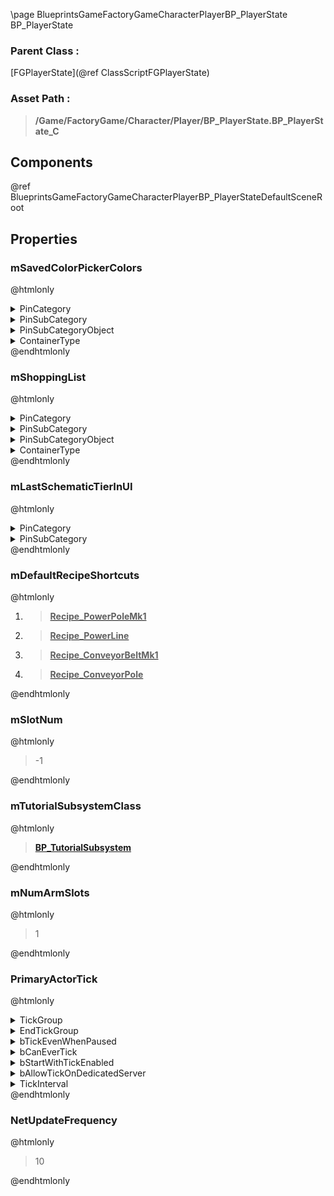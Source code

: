 \page BlueprintsGameFactoryGameCharacterPlayerBP_PlayerState BP_PlayerState
### Parent Class :
[FGPlayerState](@ref ClassScriptFGPlayerState)
### Asset Path :
<b><blockquote>/Game/FactoryGame/Character/Player/BP_PlayerState.BP_PlayerState_C</blockquote></b>
## Components

@ref BlueprintsGameFactoryGameCharacterPlayerBP_PlayerStateDefaultSceneRoot

## Properties

### mSavedColorPickerColors
@htmlonly
<details>
 <summary>PinCategory</summary>
<blockquote>struct</blockquote>
</details>
<details>
 <summary>PinSubCategory</summary>
<blockquote>struct</blockquote>
</details>
<details>
 <summary>PinSubCategoryObject</summary>
<b><a href="_class_script_linear_color.html"><blockquote>LinearColor</blockquote></a></b>
</details>
<details>
 <summary>ContainerType</summary>
<blockquote>1</blockquote>
</details>
@endhtmlonly

### mShoppingList
@htmlonly
<details>
 <summary>PinCategory</summary>
<blockquote>struct</blockquote>
</details>
<details>
 <summary>PinSubCategory</summary>
<blockquote>struct</blockquote>
</details>
<details>
 <summary>PinSubCategoryObject</summary>
<b><a href="_blueprints_game_factory_game_interface_u_i_in_game_recipe_amount_struct.html"><blockquote>RecipeAmountStruct</blockquote></a></b>
</details>
<details>
 <summary>ContainerType</summary>
<blockquote>1</blockquote>
</details>
@endhtmlonly

### mLastSchematicTierInUI
@htmlonly
<details>
 <summary>PinCategory</summary>
<blockquote>int</blockquote>
</details>
<details>
 <summary>PinSubCategory</summary>
<blockquote>int</blockquote>
</details>
@endhtmlonly

### mDefaultRecipeShortcuts
@htmlonly
<ol>
<li>
<b><a href="_blueprints_game_factory_game_recipes_buildings_recipe__power_pole_mk1.html"><blockquote>Recipe_PowerPoleMk1</blockquote></a></b>
</li>
<li>
<b><a href="_blueprints_game_factory_game_recipes_buildings_recipe__power_line.html"><blockquote>Recipe_PowerLine</blockquote></a></b>
</li>
<li>
<b><a href="_blueprints_game_factory_game_recipes_buildings_recipe__conveyor_belt_mk1.html"><blockquote>Recipe_ConveyorBeltMk1</blockquote></a></b>
</li>
<li>
<b><a href="_blueprints_game_factory_game_recipes_buildings_recipe__conveyor_pole.html"><blockquote>Recipe_ConveyorPole</blockquote></a></b>
</li>
</ol>
@endhtmlonly

### mSlotNum
@htmlonly
<blockquote>-1</blockquote>
@endhtmlonly

### mTutorialSubsystemClass
@htmlonly
<b><a href="_blueprints_game_factory_game-shared_blueprint_b_p__tutorial_subsystem.html"><blockquote>BP_TutorialSubsystem</blockquote></a></b>
@endhtmlonly

### mNumArmSlots
@htmlonly
<blockquote>1</blockquote>
@endhtmlonly

### PrimaryActorTick
@htmlonly
<details>
 <summary>TickGroup</summary>
<blockquote>0</blockquote>
</details>
<details>
 <summary>EndTickGroup</summary>
<blockquote>0</blockquote>
</details>
<details>
 <summary>bTickEvenWhenPaused</summary>
<blockquote>False</blockquote>
</details>
<details>
 <summary>bCanEverTick</summary>
<blockquote>True</blockquote>
</details>
<details>
 <summary>bStartWithTickEnabled</summary>
<blockquote>False</blockquote>
</details>
<details>
 <summary>bAllowTickOnDedicatedServer</summary>
<blockquote>True</blockquote>
</details>
<details>
 <summary>TickInterval</summary>
<blockquote>0</blockquote>
</details>
@endhtmlonly

### NetUpdateFrequency
@htmlonly
<blockquote>10</blockquote>
@endhtmlonly

